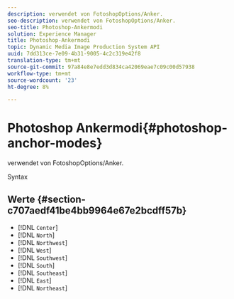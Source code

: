 ```yaml
---
description: verwendet von FotoshopOptions/Anker.
seo-description: verwendet von FotoshopOptions/Anker.
seo-title: Photoshop-Ankermodi
solution: Experience Manager
title: Photoshop-Ankermodi
topic: Dynamic Media Image Production System API
uuid: 7dd313ce-7e09-4b31-9005-4c2c319e42f8
translation-type: tm+mt
source-git-commit: 97a84e8e7edd3d834ca42069eae7c09c00d57938
workflow-type: tm+mt
source-wordcount: '23'
ht-degree: 8%

---
```



# Photoshop Ankermodi{#photoshop-anchor-modes}

verwendet von FotoshopOptions/Anker.

Syntax

## Werte {#section-c707aedf41be4bb9964e67e2bcdff57b}

* [!DNL `Center`]
* [!DNL `North`]
* [!DNL `Northwest`]
* [!DNL `West`]
* [!DNL `Southwest`]
* [!DNL `South`]
* [!DNL `Southeast`]
* [!DNL `East`]
* [!DNL `Northeast`]

